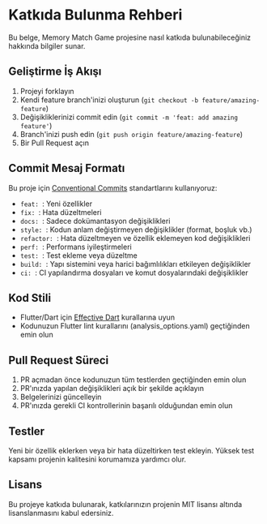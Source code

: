 # Katkıda Bulunma Rehberi

Bu belge, Memory Match Game projesine nasıl katkıda bulunabileceğiniz hakkında bilgiler sunar.

## Geliştirme İş Akışı

1. Projeyi forklayın
2. Kendi feature branch'inizi oluşturun (`git checkout -b feature/amazing-feature`)
3. Değişikliklerinizi commit edin (`git commit -m 'feat: add amazing feature'`)
4. Branch'inizi push edin (`git push origin feature/amazing-feature`)
5. Bir Pull Request açın

## Commit Mesaj Formatı

Bu proje için [Conventional Commits](https://www.conventionalcommits.org/en/v1.0.0/) standartlarını kullanıyoruz:

- `feat: `: Yeni özellikler
- `fix: `: Hata düzeltmeleri
- `docs: `: Sadece dokümantasyon değişiklikleri
- `style: `: Kodun anlam değiştirmeyen değişiklikler (format, boşluk vb.)
- `refactor: `: Hata düzeltmeyen ve özellik eklemeyen kod değişiklikleri
- `perf: `: Performans iyileştirmeleri
- `test: `: Test ekleme veya düzeltme
- `build: `: Yapı sistemini veya harici bağımlılıkları etkileyen değişiklikler
- `ci: `: CI yapılandırma dosyaları ve komut dosyalarındaki değişiklikler

## Kod Stili

- Flutter/Dart için [Effective Dart](https://dart.dev/guides/language/effective-dart) kurallarına uyun
- Kodunuzun Flutter lint kurallarını (analysis_options.yaml) geçtiğinden emin olun

## Pull Request Süreci

1. PR açmadan önce kodunuzun tüm testlerden geçtiğinden emin olun
2. PR'ınızda yapılan değişiklikleri açık bir şekilde açıklayın
3. Belgelerinizi güncelleyin
4. PR'ınızda gerekli CI kontrollerinin başarılı olduğundan emin olun

## Testler

Yeni bir özellik eklerken veya bir hata düzeltirken test ekleyin. Yüksek test kapsamı projenin kalitesini korumamıza yardımcı olur.

## Lisans

Bu projeye katkıda bulunarak, katkılarınızın projenin MIT lisansı altında lisanslanmasını kabul edersiniz.